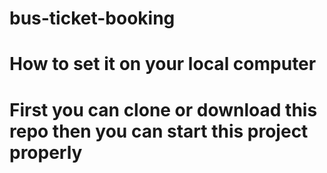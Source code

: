 # bus-ticket-booking
# How to set it on your local computer 
# First you can clone or download this repo then you can start this project properly 
